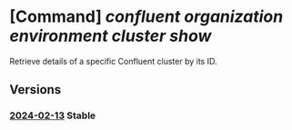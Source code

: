 # [Command] _confluent organization environment cluster show_

Retrieve details of a specific Confluent cluster by its ID.

## Versions

### [2024-02-13](/Resources/mgmt-plane/L3N1YnNjcmlwdGlvbnMve30vcmVzb3VyY2Vncm91cHMve30vcHJvdmlkZXJzL21pY3Jvc29mdC5jb25mbHVlbnQvb3JnYW5pemF0aW9ucy97fS9lbnZpcm9ubWVudHMve30vY2x1c3RlcnMve30=/2024-02-13.xml) **Stable**

<!-- mgmt-plane /subscriptions/{}/resourcegroups/{}/providers/microsoft.confluent/organizations/{}/environments/{}/clusters/{} 2024-02-13 -->
